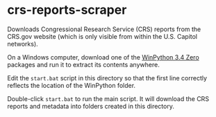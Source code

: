 crs-reports-scraper
===================

Downloads Congressional Research Service (CRS) reports from the CRS.gov website (which is only visible from within the U.S. Capitol networks).

On a Windows computer, download one of the [WinPython 3.4 Zero](https://winpython.github.io/) packages and run it to extract its contents anywhere.

Edit the `start.bat` script in this directory so that the first line correctly reflects the location of the WinPython folder.

Double-click `start.bat` to run the main script. It will download the CRS reports and metadata into folders created in this directory.